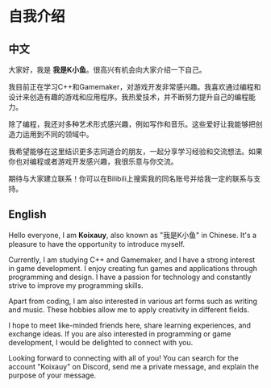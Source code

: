 # 自我介绍

## 中文

大家好，我是 **我是K小鱼**。很高兴有机会向大家介绍一下自己。

我目前正在学习C++和Gamemaker，对游戏开发非常感兴趣。我喜欢通过编程和设计来创造有趣的游戏和应用程序。我热爱技术，并不断努力提升自己的编程能力。

除了编程，我还对多种艺术形式感兴趣，例如写作和音乐。这些爱好让我能够把创造力运用到不同的领域中。

我希望能够在这里结识更多志同道合的朋友，一起分享学习经验和交流想法。如果你也对编程或者游戏开发感兴趣，我很乐意与你交流。

期待与大家建立联系！你可以在Bilibili上搜索我的同名账号并给我一定的联系与支持。

## English

Hello everyone, I am **Koixauy**, also known as "我是K小鱼" in Chinese. It's a pleasure to have the opportunity to introduce myself.

Currently, I am studying C++ and Gamemaker, and I have a strong interest in game development. I enjoy creating fun games and applications through programming and design. I have a passion for technology and constantly strive to improve my programming skills.

Apart from coding, I am also interested in various art forms such as writing and music. These hobbies allow me to apply creativity in different fields.

I hope to meet like-minded friends here, share learning experiences, and exchange ideas. If you are also interested in programming or game development, I would be delighted to connect with you.

Looking forward to connecting with all of you! You can search for the account "Koixauy" on Discord, send me a private message, and explain the purpose of your message.
